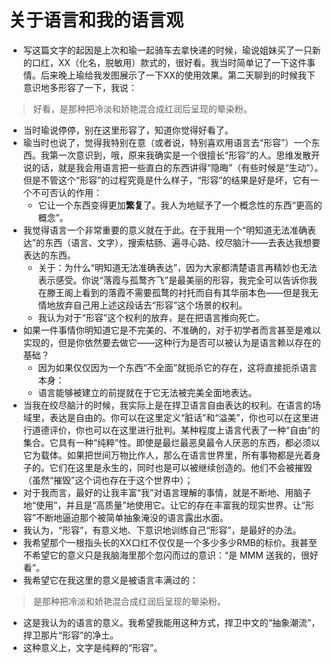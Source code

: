 # 关于语言和我的语言观

- 写这篇文字的起因是上次和瑜一起骑车去拿快递的时候，瑜说姐妹买了一只新的口红，XX（化名，脱敏用）款式的，很好看。我当时简单记了一下这件事情。后来晚上瑜给我发图展示了一下XX的使用效果。第二天聊到的时候我下意识地多形容了一下，我说：
> 好看，是那种把冷淡和娇艳混合成红润后呈现的晕染粉。
- 当时瑜说停停，别在这里形容了，知道你觉得好看了。
- 瑜当时也说了，觉得我特别在意（或者说，特别喜欢用语言去“形容”）一个东西。我第一次意识到，哦，原来我确实是一个很擅长“形容”的人。思维发散开说的话，就是我会用语言把一些直白的东西讲得“隐晦”（有些时候是“生动”）。但是不管这个“形容”的过程究竟是什么样子，“形容”的结果是好是坏，它有一个不可否认的作用：
  - 它让一个东西变得更加**繁复**了。我人为地赋予了一个概念性的东西“更高的概念”。
- 我觉得语言一个非常重要的意义就在于此。在于我用一个“明知道无法准确表达”的东西（语言、文字），搜索枯肠、遍寻心路、绞尽脑汁——去表达我想要表达的东西。
  - 关于：为什么“明知道无法准确表达”，因为大家都清楚语言再精妙也无法表示感受。你说“落霞与孤鹜齐飞”是最美丽的形容，我完全可以告诉你我在滕王阁上看到的落霞不需要孤鹜的衬托而自有其华丽本色——但是我无情地放弃自己用上述这段话去“形容”这个场景的权利。
  - 我认为对于“形容”这个权利的放弃，是在把语言推向死亡。
- 如果一件事情你明知道它是不完美的、不准确的，对于初学者而言甚至是难以实现的，但是你依然要去做它——这种行为是否可以被认为是语言赖以存在的基础？
  - 因为如果仅仅因为一个东西“不全面”就扼杀它的存在，这将直接扼杀语言本身：
  - 语言能够被建立的前提就在于它无法被完美全面地表达。
- 当我在绞尽脑汁的时候，我实际上是在捍卫语言自由表达的权利。在语言的场域里，表达是自由的。你可以在这里定义“脏话”和“溢美”，你也可以在这里进行道德评价，你也可以在这里进行批判。某种程度上语言代表了一种“自由”的集合。它具有一种“纯粹”性。即使是最烂最恶臭最令人厌恶的东西，都必须以它为载体。如果把世间万物比作人，那么在语言世界里，所有事物都是光着身子的。它们在这里是永生的，同时也是可以被继续创造的。他们不会被摧毁（虽然“摧毁”这个词也存在于这个世界中）；
- 对于我而言，最好的让我丰富“我”对语言理解的事情，就是不断地、用脑子地“使用”，并且是“高质量”地使用它。让它的存在丰富我的现实世界。让“形容”不断地逼迫那个被简单抽象淹没的语言露出水面。
- 我认为，“形容”，有意义地、下意识地训练自己“形容”，是最好的办法。
- 我希望那个一根指头长的XX口红不仅仅是一个多少多少RMB的标价。我甚至不希望它的意义只是我脑海里那个忽闪而过的意识：“是 MMM 送我的，很好看”。
- 我希望它在我这里的意义是被语言丰满过的：

> 是那种把冷淡和娇艳混合成红润后呈现的晕染粉。

- 这是我认为的语言的意义。我希望我能用这种方式，捍卫中文的“抽象潮流”，捍卫那片“形容”的净土。
- 这种意义上，文字是纯粹的“形容”。
